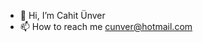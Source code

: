 - 👋 Hi, I’m Cahit Ünver
- 📫 How to reach me cunver@hotmail.com

<!---
cunver/cunver is a ✨ special ✨ repository because its `README.md` (this file) appears on your GitHub profile.
You can click the Preview link to take a look at your changes.
--->
